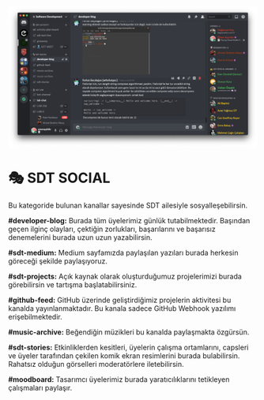 ![dev-blog](../assets/img/dev-blog.png)

# 🎭 **SDT SOCIAL**

Bu kategoride bulunan kanallar sayesinde SDT ailesiyle sosyalleşebilirsin.

**#developer-blog:** Burada tüm üyelerimiz günlük tutabilmektedir. Başından geçen ilginç olayları, çektiğin zorlukları, başarılarını ve başarısız denemelerini burada uzun uzun yazabilirsin.

**#sdt-medium:** Medium sayfamızda paylaşılan yazıları burada herkesin göreceği şekilde paylaşıyoruz.

**#sdt-projects:** Açık kaynak olarak oluşturduğumuz projelerimizi burada görebilirsin ve tartışma başlatabilirsiniz.

**#github-feed:** GitHub üzerinde geliştirdiğimiz projelerin aktivitesi bu kanalda yayınlanmaktadır. Bu kanala sadece GitHub Webhook yazılımı erişebilmektedir.

**#music-archive:** Beğendiğin müzikleri bu kanalda paylaşmakta özgürsün.

**#sdt-stories:** Etkinliklerden kesitleri, üyelerin çalışma ortamlarını, capsleri ve üyeler tarafından çekilen komik ekran resimlerini burada bulabilirsin. Rahatsız olduğun görselleri moderatörlere iletebilirsin.

**#moodboard:** Tasarımcı üyelerimiz burada yaratıcılıklarını tetikleyen çalışmaları paylaşır.
